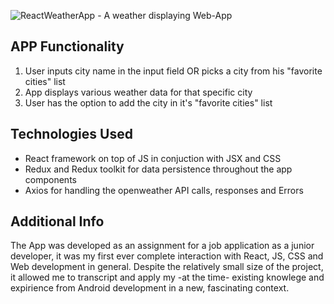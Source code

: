 ![ReactWeatherApp - A weather displaying Web-App](image.jpg)

## APP Functionality 
1. User inputs city name in the input field OR picks a city from his "favorite cities" list 
2. App displays various weather data for that specific city
3. User has the option to add the city in it's "favorite cities" list

## Technologies Used
- React framework on top of JS in conjuction with JSX and CSS
- Redux and Redux toolkit for data persistence throughout the app components
- Axios for handling the openweather API calls, responses and Errors

## Additional Info
 The App was developed as an assignment for a job application as a junior developer, it was my first ever complete interaction with React, JS, CSS and Web development in general. Despite the relatively small size of the project, it allowed me to transcript and apply my -at the time- existing knowlege and expirience from Android development in a new, fascinating context.
